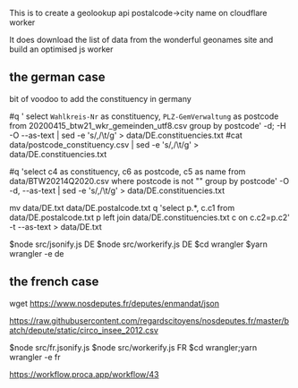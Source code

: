 This is to create a geolookup api postalcode->city name on cloudflare worker

It does download the list of data from the wonderful geonames site and build an optimised js worker

## the german case
bit of voodoo to add the constituency in germany

#q ' select `﻿Wahlkreis-Nr` as constituency, `PLZ-GemVerwaltung` as postcode from  20200415_btw21_wkr_gemeinden_utf8.csv group by postcode' -d\; -H -O --as-text | sed -e 's/,/\t/g' > data/DE.constituencies.txt
#cat data/postcode_constituency.csv | sed -e 's/,/\t/g' > data/DE.constituencies.txt

#q 'select c4 as constituency, c6 as postcode, c5 as name from data/BTW20214Q2020.csv where postcode is not "" group by postcode' -O -d,  --as-text | sed -e 's/,/\t/g' > data/DE.constituencies.txt

mv data/DE.txt data/DE.postalcode.txt
q 'select p.*, c.c1 from data/DE.postalcode.txt p left join data/DE.constituencies.txt c on c.c2=p.c2' -t   --as-text > data/DE.txt

$node src/jsonify.js DE
$node src/workerify.js DE
$cd wrangler
$yarn wrangler -e de

## the french case

wget https://www.nosdeputes.fr/deputes/enmandat/json

https://raw.githubusercontent.com/regardscitoyens/nosdeputes.fr/master/batch/depute/static/circo_insee_2012.csv

$node src/fr.jsonify.js 
$node src/workerify.js FR
$cd wrangler;yarn wrangler -e fr

https://workflow.proca.app/workflow/43
